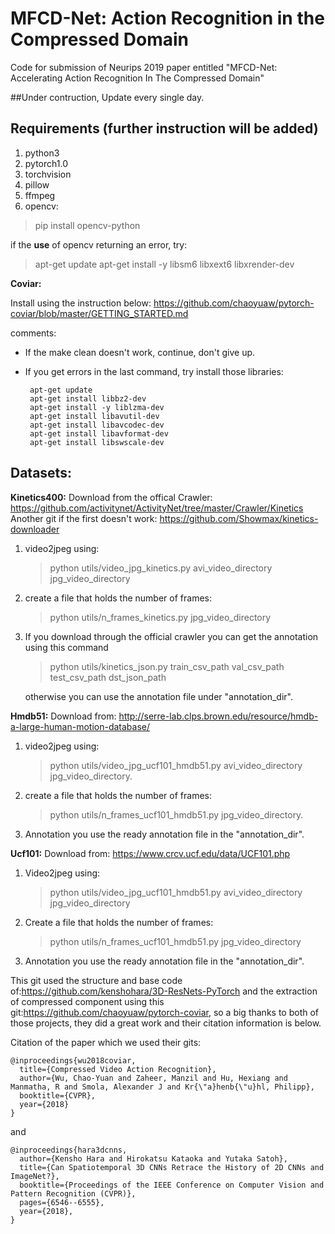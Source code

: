 

# MFCD-Net: Action Recognition in the Compressed Domain
Code for submission of Neurips 2019 paper entitled "MFCD-Net: Accelerating Action Recognition In The Compressed Domain"

##Under contruction, Update every single day.

<h2>Requirements (further instruction will be added)</h2>
<ol>
<li>python3
<li>pytorch1.0
<li>torchvision
<li>pillow
<li>ffmpeg
<li>opencv:<br/></ol>

>  pip install opencv-python 


if the **use** of opencv returning an error, try:
>apt-get update
apt-get install -y libsm6 libxext6 libxrender-dev

**Coviar:**   

Install using the instruction below:
https://github.com/chaoyuaw/pytorch-coviar/blob/master/GETTING_STARTED.md

comments:
 - If the make clean doesn't work, continue, don't give up.
 - If you get errors in the last command, try install those libraries:

        apt-get update 
        apt-get install libbz2-dev 
        apt-get install -y liblzma-dev 
        apt-get install libavutil-dev
        apt-get install libavcodec-dev 
        apt-get install libavformat-dev
        apt-get install libswscale-dev

</ol>


## Datasets:
**Kinetics400:**
Download from the offical Crawler:
https://github.com/activitynet/ActivityNet/tree/master/Crawler/Kinetics
Another git if the first doesn't work:
https://github.com/Showmax/kinetics-downloader

 1. video2jpeg using:
	  >python utils/video_jpg_kinetics.py avi_video_directory jpg_video_directory
 2. create a file that holds the number of frames:
	  >python utils/n_frames_kinetics.py jpg_video_directory
 3.  If you download through the official crawler you can get the annotation using this   command
	 >python utils/kinetics_json.py train_csv_path val_csv_path test_csv_path  dst_json_path

     otherwise you can use the annotation file under "annotation_dir".

**Hmdb51:**
Download from:
http://serre-lab.clps.brown.edu/resource/hmdb-a-large-human-motion-database/

 1. video2jpeg using:
	  > python utils/video_jpg_ucf101_hmdb51.py avi_video_directory jpg_video_directory.
 
 2. create a file that holds the number of frames:
	  > python utils/n_frames_ucf101_hmdb51.py jpg_video_directory.
 
 3. Annotation you use the ready annotation file in the "annotation_dir".




**Ucf101:**
Download from:
https://www.crcv.ucf.edu/data/UCF101.php

 1. Video2jpeg using:
     >python utils/video_jpg_ucf101_hmdb51.py avi_video_directory jpg_video_directory
 2. Create a file that holds the number of frames:
	>python utils/n_frames_ucf101_hmdb51.py jpg_video_directory
 3. Annotation you use the ready annotation file in the "annotation_dir".


This git used the structure and base code of:https://github.com/kenshohara/3D-ResNets-PyTorch and the extraction of compressed component using this git:https://github.com/chaoyuaw/pytorch-coviar,
so a big thanks to both of those projects, they did a great work and their citation information is below.

Citation of the paper which we used their gits:
```
@inproceedings{wu2018coviar,
  title={Compressed Video Action Recognition},
  author={Wu, Chao-Yuan and Zaheer, Manzil and Hu, Hexiang and Manmatha, R and Smola, Alexander J and Kr{\"a}henb{\"u}hl, Philipp},
  booktitle={CVPR},
  year={2018}
}
```
and
```
@inproceedings{hara3dcnns,
  author={Kensho Hara and Hirokatsu Kataoka and Yutaka Satoh},
  title={Can Spatiotemporal 3D CNNs Retrace the History of 2D CNNs and ImageNet?},
  booktitle={Proceedings of the IEEE Conference on Computer Vision and Pattern Recognition (CVPR)},
  pages={6546--6555},
  year={2018},
}
```
